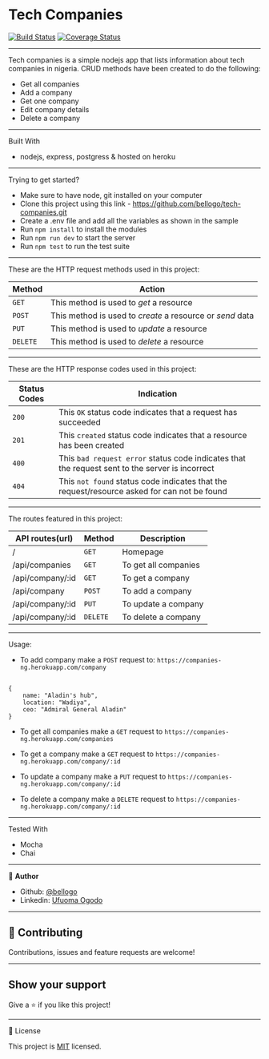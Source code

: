 # Tech Companies

[![Build Status](https://travis-ci.org/bellogo/tech-companies.svg?branch=develop)](https://travis-ci.org/bellogo/tech-companies)
[![Coverage Status](https://coveralls.io/repos/github/bellogo/tech-companies/badge.svg?branch=develop)](https://coveralls.io/github/bellogo/tech-companies?branch=develop)

<hr>

Tech companies is a simple nodejs app that lists information about tech companies in nigeria. CRUD methods have been created to do the following:

- Get all companies
- Add a company 
- Get one company
- Edit company details
- Delete a company

<hr>

Built With

- nodejs, express, postgress & hosted on heroku

<hr>

Trying to get started?

- Make sure to have node, git installed on your computer
- Clone this project using this link - <https://github.com/bellogo/tech-companies.git>
- Create a .env file and add all the variables as shown in the sample
- Run `npm install` to install the modules
- Run `npm run dev` to start the server
- Run `npm test` to run the test suite

<hr>

These are the HTTP request methods used in this project:

| Method   | Action                                                      |
|---       | ---                                                         |
| `GET`    | This method is used to *get* a resource                     |
| `POST`   | This method is used to *create* a resource or *send* data   |
| `PUT`  | This method is used to *update* a resource                  |
| `DELETE` | This method is used to *delete* a resource                  |

<hr>

These are the HTTP response codes used in this project:

| Status Codes | Indication                                                                                            |
|   ---        | ---                                                                                                   |
|  `200`       | This `OK` status code indicates that a request has succeeded                                          |
|  `201`       | This `created` status code indicates that a resource has been created                                 |
|  `400`       | This `bad request error` status code indicates that the request sent to the server is incorrect       |
|  `404`       | This `not found` status code indicates that the request/resource asked for can not be found           |

<hr>

The routes featured in this project:

| API routes(url)       | Method   | Description                                         |
| ---                   | ---      | ---                                                 |
| /         | `GET`   |  Homepage                    |
| /api/companies   | `GET`   | To get all companies                  |
| /api/company/:id    | `GET` | To get a company                   |
| /api/company    | `POST` | To add a company                   |
| /api/company/:id | `PUT`    | To update a company                       |
| /api/company/:id     | `DELETE`    | To delete a company                     |


<hr>

Usage:
- To add company make a `POST` request to: `https://companies-ng.herokuapp.com/company`
  
```

{
    name: "Aladin's hub",
    location: "Wadiya",
    ceo: "Admiral General Aladin"
}

```

- To get all companies make a `GET` request to `https://companies-ng.herokuapp.com/companies`

- To get a company make a `GET` request to `https://companies-ng.herokuapp.com/company/:id`

- To update a company make a `PUT` request to `https://companies-ng.herokuapp.com/company/:id`

- To delete a company make a `DELETE` request to `https://companies-ng.herokuapp.com/company/:id`

<hr>

Tested With

- Mocha
- Chai

<hr>


👤 **Author**

- Github: [@bellogo](https://github.com/bellogo)
- Linkedin: [Ufuoma Ogodo](https://ng.linkedin.com/in/ufuoma-ogodo)

<hr>

## 🤝 Contributing

Contributions, issues and feature requests are welcome!

<hr>

## Show your support

Give a ⭐️ if you like this project!

<hr>

📝 License

This project is [MIT](lic.url) licensed.